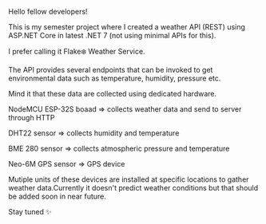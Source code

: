 Hello fellow developers!

This is my semester project where I created a weather API (REST) using ASP.NET Core in latest .NET 7 (not using minimal APIs for this).

I prefer calling it Flake❄️ Weather Service.

The API provides several endpoints that can be invoked to get environmental data such as temperature, humidity, pressure etc.

Mind it that these data are collected using dedicated hardware.

NodeMCU ESP-32S boaad => collects weather data and send to server through HTTP

DHT22 sensor => collects humidity and temperature

BME 280 sensor => collects atmospheric pressure and temperature

Neo-6M GPS sensor => GPS device

Mutiple units of these devices are installed at specific locations to gather weather data.Currently it doesn't predict weather conditions but that should be added soon in near future.

Stay tuned ✨
